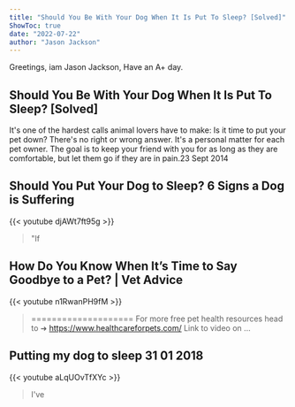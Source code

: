 ```yaml
---
title: "Should You Be With Your Dog When It Is Put To Sleep? [Solved]"
ShowToc: true 
date: "2022-07-22"
author: "Jason Jackson" 
---
```


Greetings, iam Jason Jackson, Have an A+ day.
## Should You Be With Your Dog When It Is Put To Sleep? [Solved]
It's one of the hardest calls animal lovers have to make: Is it time to put your pet down? There's no right or wrong answer. It's a personal matter for each pet owner. The goal is to keep your friend with you for as long as they are comfortable, but let them go if they are in pain.23 Sept 2014

## Should You Put Your Dog to Sleep? 6 Signs a Dog is Suffering
{{< youtube djAWt7ft95g >}}
>"If 

## How Do You Know When It’s Time to Say Goodbye to a Pet? | Vet Advice
{{< youtube n1RwanPH9fM >}}
>==================== For more free pet health resources head to ➜ https://www.healthcareforpets.com/ Link to video on ...

## Putting my dog to sleep 31 01 2018
{{< youtube aLqUOvTfXYc >}}
>I've 

